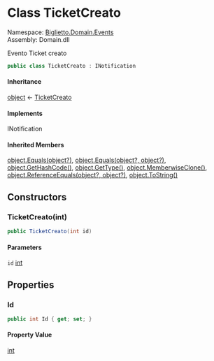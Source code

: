 # <a id="Biglietto_Domain_Events_TicketCreato"></a> Class TicketCreato

Namespace: [Biglietto.Domain.Events](Biglietto.Domain.Events.md)  
Assembly: Domain.dll  

Evento Ticket creato

```csharp
public class TicketCreato : INotification
```

#### Inheritance

[object](https://learn.microsoft.com/dotnet/api/system.object) ← 
[TicketCreato](Biglietto.Domain.Events.TicketCreato.md)

#### Implements

INotification

#### Inherited Members

[object.Equals\(object?\)](https://learn.microsoft.com/dotnet/api/system.object.equals\#system\-object\-equals\(system\-object\)), 
[object.Equals\(object?, object?\)](https://learn.microsoft.com/dotnet/api/system.object.equals\#system\-object\-equals\(system\-object\-system\-object\)), 
[object.GetHashCode\(\)](https://learn.microsoft.com/dotnet/api/system.object.gethashcode), 
[object.GetType\(\)](https://learn.microsoft.com/dotnet/api/system.object.gettype), 
[object.MemberwiseClone\(\)](https://learn.microsoft.com/dotnet/api/system.object.memberwiseclone), 
[object.ReferenceEquals\(object?, object?\)](https://learn.microsoft.com/dotnet/api/system.object.referenceequals), 
[object.ToString\(\)](https://learn.microsoft.com/dotnet/api/system.object.tostring)

## Constructors

### <a id="Biglietto_Domain_Events_TicketCreato__ctor_System_Int32_"></a> TicketCreato\(int\)

```csharp
public TicketCreato(int id)
```

#### Parameters

`id` [int](https://learn.microsoft.com/dotnet/api/system.int32)

## Properties

### <a id="Biglietto_Domain_Events_TicketCreato_Id"></a> Id

```csharp
public int Id { get; set; }
```

#### Property Value

 [int](https://learn.microsoft.com/dotnet/api/system.int32)

